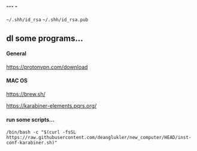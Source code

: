 #### --- -

`~/.shh/id_rsa`
`~/.shh/id_rsa.pub`

## dl some programs...

#### General

https://protonvpn.com/download

#### MAC OS

https://brew.sh/

https://karabiner-elements.pqrs.org/

#### run some scripts...

```
/bin/bash -c "$(curl -fsSL https://raw.githubusercontent.com/deanglukler/new_computer/HEAD/inst-conf-karabiner.sh)"
```

